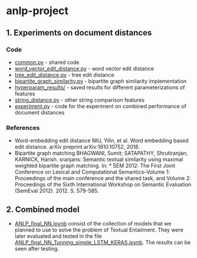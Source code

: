 # anlp-project

## 1. Experiments on document distances

### Code

- [common.py](common.py) - shared code
- [word_vector_edit_distance.py](word_vector_edit_distance.py) - word vector edit distance
- [tree_edit_distance.py](tree_edit_distance.py) - tree edit distance
- [bipartite_graph_similarity.py](bipartite_graph_similarity.py) - bipartite graph similarity implementation
- [hyperparam_results/](hyperparam_results/) - saved results for different parameterizations of features
- [string_distance.py](string_distance.py) - other string comparison features
- [experiment.py](experiment.py) - code for the experiment on combined performance of document distances

### References

- Word-embedding edit distance
  NIU, Yilin, et al. Word embedding based edit distance. arXiv preprint arXiv:1810.10752, 2018.
- Bipartite graph matching
  BHAGWANI, Sumit; SATAPATHY, Shrutiranjan; KARNICK, Harish. sranjans: Semantic textual similarity using maximal weighted bipartite graph matching. In: * SEM 2012: The First Joint Conference on Lexical and Computational Semantics–Volume 1: Proceedings of the main conference and the shared task, and Volume 2: Proceedings of the Sixth International Workshop on Semantic Evaluation (SemEval 2012). 2012. S. 579-585.
  
## 2. Combined model

- [ANLP_final_NN.ipynb](ANLP_final_NN.ipynb) consist of the collection of models that we planned to use to solve the problem of Textual Entailment. They were later evaluated and tested in the file [ANLP_final_NN_Tunning_simple_LSTM_KERAS.ipynb](ANLP_final_NN_Tunning_simple_LSTM_KERAS.ipynb). The results can be seen after testing.

